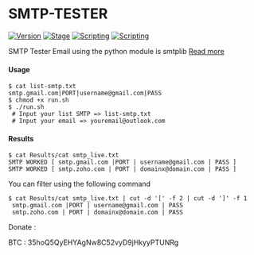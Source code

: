 # SMTP-TESTER
[![Version](https://img.shields.io/badge/Version-1.0-brightgreen.svg?maxAge=259200)]()
[![Stage](https://img.shields.io/badge/Release-beta-green.svg)]()
[![Scripting](https://img.shields.io/badge/-%23!%2Fbin%2Fbash-1f425f.svg)]()
[![Scripting](https://img.shields.io/badge/-%23!%2Fbin%2Fpython-1f425f.svg)]()

SMTP Tester Email using the python module is smtplib [Read more](https://cpython-test-docs.readthedocs.io/en/latest/library/smtplib.html)


#### Usage 
```
$ cat list-smtp.txt
smtp.gmail.com|PORT|username@gmail.com|PASS
$ chmod +x run.sh
$ ./run.sh 
 # Input your list SMTP => list-smtp.txt
 # Input your email => youremail@outlook.com
```
#### Results 
```
$ cat Results/cat smtp_live.txt
SMTP WORKED [ smtp.gmail.com |PORT | username@gmail.com | PASS ]
SMTP WORKED [ smtp.zoho.com | PORT | domainx@domain.com | PASS ]
```
You can filter using the following command
```
$ cat Results/cat smtp_live.txt | cut -d '[' -f 2 | cut -d ']' -f 1
 smtp.gmail.com |PORT | username@gmail.com | PASS
 smtp.zoho.com | PORT | domainx@domain.com | PASS
```

Donate :

BTC : 35hoQ5QyEHYAgNw8C52vyD9jHkyyPTUNRg
